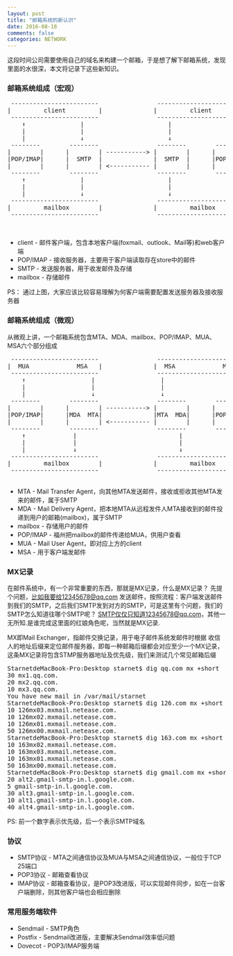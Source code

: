 ```yaml
---
layout: post
title: "邮箱系统的新认识"
date: 2016-08-18
comments: false
categories: NETWORK
---
```


这段时间公司需要使用自己的域名来构建一个邮箱，于是想了解下邮箱系统，发现里面的水很深，本文将记录下这些新知识。

### 邮箱系统组成（宏观）
<pre>
 ------------------------                ------------------------
|         client         |              |         client         |
 ------------------------                ------------------------
    ↑               |                       |               ↑
    |               |                       |               |
    |               ↓                       ↓               |
 --------        --------                --------        --------
|        |      |        | -----------> |        |      |        | 
|POP/IMAP|      |  SMTP  |              |  SMTP  |      |POP/IMAP|
|        |      |        | <----------- |        |      |        |
 --------        --------                --------        -------- 
    ↑               |                       |               ↑
    |               |                       |               |
    |               ↓                       ↓               |
 ------------------------                ------------------------
|         mailbox        |              |         mailbox        |
 ------------------------                ------------------------
 
 </pre>
 
 * client - 邮件客户端，包含本地客户端(foxmail、outlook、Mail等)和web客户端
 * POP/IMAP - 接收服务器，主要用于客户端读取存在store中的邮件
 * SMTP - 发送服务器，用于收发邮件及存储
 * mailbox - 存储邮件
 
PS： 通过上图，大家应该比较容易理解为何客户端需要配置发送服务器及接收服务器

### 邮箱系统组成（微观）
从微观上讲，一个邮箱系统包含MTA、MDA、mailbox、POP/IMAP、MUA、MSA六个部分组成
<pre>
 ------------------------                ------------------------
|  MUA             MSA   |              |  MSA             MUA   |
 ------------------------                ------------------------
    ↑                  |                  |                 ↑
    |                  |                  |                 |
    |                  ↓                  ↓                 |
 --------        --------                --------        --------
|        |      |        | -----------> |        |      |        | 
|POP/IMAP|      |MDA  MTA|              |MTA  MDA|      |POP/IMAP|
|        |      |        | <----------- |        |      |        |
 --------        --------                --------        -------- 
    ↑             |                            |            ↑
    |             |                            |            |
    |             ↓                            ↓            |
 ------------------------                ------------------------
|         mailbox        |              |         mailbox        |
 ------------------------                ------------------------
 </pre>
* MTA - Mail Transfer Agent，向其他MTA发送邮件，接收或拒收其他MTA发来的邮件，属于SMTP
* MDA - Mail Delivery Agent，把本地MTA从远程发件人MTA接收到的邮件投递到用户的邮箱(mailbox)，属于SMTP
* mailbox - 存储用户的邮件
* POP/IMAP - 福州把mailbox的邮件传递给MUA，供用户查看
* MUA - Mail User Agent，即对应上方的client
* MSA - 用于客户端发邮件

### MX记录
在邮件系统中，有一个非常重要的东西，那就是MX记录，什么是MX记录？ 先提个问题，比如我要给12345678@qq.com 发送邮件，按照流程：客户端发送邮件到我们的SMTP，之后我们SMTP发到对方的SMTP，可是这里有个问题，我们的SMTP怎么知道往哪个SMTP呢？ SMTP仅仅只知道12345678@qq.com，其他一无所知.是谁完成这里面的红娘角色呢，当然就是MX记录.

MX即Mail Exchanger，指邮件交换记录，用于电子邮件系统发邮件时根据 收信人的地址后缀来定位邮件服务器，即每一种邮箱后缀都会对应至少一个MX记录，这条MX记录将包含STMP服务器地址及优先级，我们来测试几个常见邮箱后缀

<pre>
StarnetdeMacBook-Pro:Desktop starnet$ dig qq.com mx +short
30 mx1.qq.com.
20 mx2.qq.com.
10 mx3.qq.com.
You have new mail in /var/mail/starnet
StarnetdeMacBook-Pro:Desktop starnet$ dig 126.com mx +short
10 126mx03.mxmail.netease.com.
10 126mx02.mxmail.netease.com.
10 126mx01.mxmail.netease.com.
50 126mx00.mxmail.netease.com.
StarnetdeMacBook-Pro:Desktop starnet$ dig 163.com mx +short
10 163mx02.mxmail.netease.com.
10 163mx03.mxmail.netease.com.
10 163mx01.mxmail.netease.com.
50 163mx00.mxmail.netease.com.
StarnetdeMacBook-Pro:Desktop starnet$ dig gmail.com mx +short
20 alt2.gmail-smtp-in.l.google.com.
5 gmail-smtp-in.l.google.com.
30 alt3.gmail-smtp-in.l.google.com.
10 alt1.gmail-smtp-in.l.google.com.
40 alt4.gmail-smtp-in.l.google.com.
</pre>

PS: 前一个数字表示优先级，后一个表示SMTP域名

### 协议

* SMTP协议 - MTA之间通信协议及MUA与MSA之间通信协议，一般位于TCP 25端口
* POP3协议 - 邮箱查看协议
* IMAP协议 - 邮箱查看协议，是POP3改进版，可以实现邮件同步，如在一台客户端删除，则其他客户端也会相应删除

### 常用服务端软件
 * Sendmail - SMTP角色
 * Postfix - Sendmail改进版，主要解决Sendmail效率低问题
 * Dovecot - POP3/IMAP服务端
 

